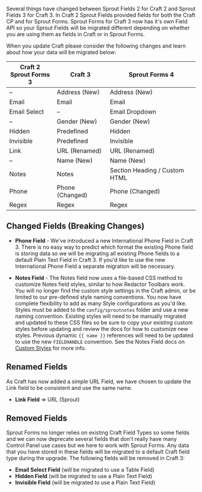 Several things have changed between Sprout Fields 2 for Craft 2 and Sprout Fields 3 for Craft 3. In Craft 2 Sprout Fields provided fields for both the Craft CP and for Sprout Forms. Sprout Forms for Craft 3 now has it's own Field API so your Sprout Fields will be migrated different depending on whether you are using them as fields in Craft or in Sprout Forms.

When you update Craft please consider the following changes and learn about how your data will be migrated below:


Craft 2<br>Sprout Forms 3    | Craft 3        | Sprout Forms 4
-----------------|---------------------|----------------------------------
–                | Address (New)   | Address (New)        
Email            | Email           | Email
Email Select     | –               | Email Dropdown
–                | Gender (New)    | Gender (New)            
Hidden           | Predefined      | Hidden
Invisible        | Predefined      | Invisible
Link             | URL (Renamed)   | URL (Renamed)
–                | Name (New)      | Name (New)             
Notes            | Notes           | Section Heading / Custom HTML
Phone            | Phone (Changed) | Phone (Changed)           
Regex            | Regex           | Regex      

## Changed Fields (Breaking Changes)

- **Phone Field** - We've introduced a new International Phone Field in Craft 3. There is no easy way to predict which format the existing Phone field is storing data so we will be migrating all existing Phone fields to a default Plain Text Field in Craft 3. If you'd like to use the new International Phone Field a separate migration will be necessary.

- **Notes Field** - The Notes field now uses a file-based CSS method to customize Notes field styles, similar to how Redactor Toolbars work. You will no longer find the custom style settings in the Craft admin, or be limited to our pre-defined style naming conventions. You now have complete flexibility to add as many Style configurations as you'd like. Styles must be added to the `config/sproutnotes` folder and use a new naming convention. Existing styles will need to be manually migrated and updated to these CSS files so be sure to copy your existing custom styles before updating and review the docs for how to customize new styles. Previous dynamic `{{ name }}` references will need to be updated to use the new `FIELDHANDLE` convention. See the Notes Field docs on [Custom Styles](https://sprout.barrelstrengthdesign.com/craft-plugins/fields/docs/overview/notes-field#custom-styles) for more info.

## Renamed Fields

As Craft has now added a simple URL Field, we have chosen to update the Link field to be consistent and use the same name.

- **Link Field** => URL (Sprout)

## Removed Fields

Sprout Forms no longer relies on existing Craft Field Types so some fields and we can now deprecate several fields that don't really have many Control Panel use cases but we here to work with Sprout Forms. Any data that you have stored in these fields will be migrated to a default Craft field type during the upgrade. The following fields will be removed in Craft 3:

- **Email Select Field** (will be migrated to use a Table Field)
- **Hidden Field** (will be migrated to use a Plain Text Field)
- **Invisible Field** (will be migrated to use a Plain Text Field)
